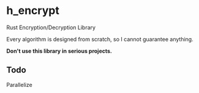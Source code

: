 # h_encrypt

Rust Encryption/Decryption Library

Every algorithm is designed from scratch, so I cannot guarantee anything. 

**Don't use this library in serious projects.**

## Todo

Parallelize